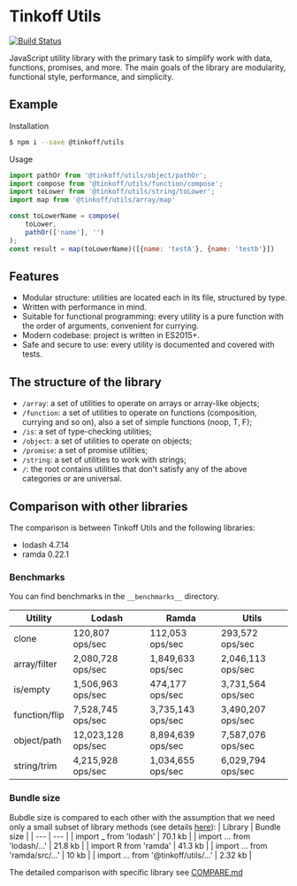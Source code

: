 # Tinkoff Utils
[![Build Status](https://travis-ci.org/TinkoffCreditSystems/utils.js.svg?branch=master)](https://travis-ci.org/TinkoffCreditSystems/utils.js)

JavaScript utility library with the primary task to simplify work with data, functions, promises, and more.
The main goals of the library are modularity, functional style, performance, and simplicity. 

## Example
Installation
```bash
$ npm i --save @tinkoff/utils
```

Usage
```javascript
import pathOr from '@tinkoff/utils/object/pathOr';
import compose from '@tinkoff/utils/function/compose';
import toLower from '@tinkoff/utils/string/toLower';
import map from '@tinkoff/utils/array/map'

const toLowerName = compose(
    toLower,
    pathOr(['name'], '')
);
const result = map(toLowerName)([{name: 'testA'}, {name: 'testb'}])
```

## Features
- Modular structure: utilities are located each in its file, structured by type.
- Written with performance in mind.
- Suitable for functional programming: every utility is a pure function with the order of arguments, convenient for currying.
- Modern codebase: project is written in ES2015+.
- Safe and secure to use: every utility is documented and covered with tests.

## The structure of the library
* `/array`: a set of utilities to operate on arrays or array-like objects;
* `/function`: a set of utilities to operate on functions (composition, currying and so on), also a set of simple functions (noop, T, F);
* `/is`: a set of type-checking utilities;
* `/object`: a set of utilities to operate on objects;
* `/promise`: a set of promise utilities;
* `/string`: a set of utilities to work with strings;
* `/`: the root contains utilities that don't satisfy any of the above categories or are universal.

## Comparison with other libraries
The comparison is between Tinkoff Utils and the following libraries:
* lodash 4.7.14
* ramda 0.22.1

### Benchmarks
You can find benchmarks in the `__benchmarks__` directory.

| Utility | Lodash | Ramda | Utils |
| --- | --- | --- | --- |
| clone | 120,807 ops/sec | 112,053 ops/sec | 293,572 ops/sec |
| array/filter | 2,080,728 ops/sec | 1,849,633 ops/sec | 2,046,113 ops/sec |
| is/empty | 1,506,963 ops/sec | 474,177 ops/sec | 3,731,564 ops/sec |
| function/flip | 7,528,745 ops/sec | 3,735,143 ops/sec | 3,490,207 ops/sec |
| object/path | 12,023,128 ops/sec | 8,894,639 ops/sec | 7,587,076 ops/sec |
| string/trim | 4,215,928 ops/sec | 1,034,655 ops/sec | 6,029,794 ops/sec |

### Bundle size
Bubdle size is compared to each other with the assumption that we need only a small subset of library methods (see details [here](./bundleSize)):
| Library | Bundle size |
| --- | --- |
| import _ from 'lodash' | 70.1 kb |
| import ... from 'lodash/...' | 21.8 kb |
| import R from 'ramda' | 41.3 kb |
| import ... from 'ramda/src/...' | 10 kb |
| import ... from '@tinkoff/utils/...' | 2.32 kb |

The detailed comparison with specific library see [COMPARE.md](./COMPARE.md)
